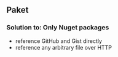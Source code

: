 ## Paket
### Solution to: Only Nuget packages

* reference GitHub and Gist directly
* reference any arbitrary file over HTTP
